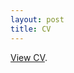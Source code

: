 ```yaml
---
layout: post
title: CV
---
```


[View CV](https://github.com/scarioscia/scarioscia.github.io/blob/master/CV/Carioscia_CV_052120.pdf).

